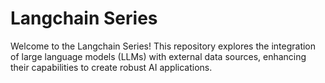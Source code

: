 # Langchain Series
 Welcome to the Langchain Series! This repository explores the integration of large language models (LLMs) with external data sources, enhancing their capabilities to create robust AI applications.
